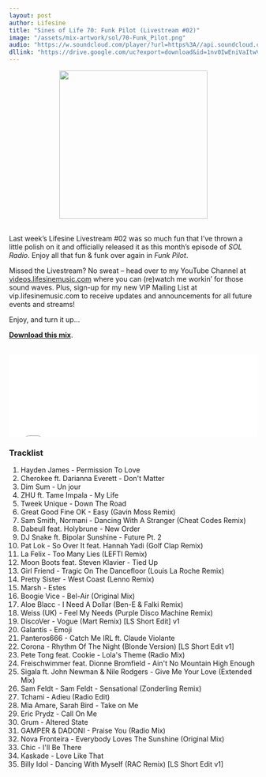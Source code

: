 ```yaml
---
layout: post
author: Lifesine
title: "Sines of Life 70: Funk Pilot (Livestream #02)"
image: "/assets/mix-artwork/sol/70-Funk_Pilot.png"
audio: "https://w.soundcloud.com/player/?url=https%3A//api.soundcloud.com/tracks/810921817&amp;color=%2311f1ff&amp;auto_play=false&amp;hide_related=false&amp;show_comments=true&amp;show_user=true&amp;show_reposts=false&amp;show_teaser=true"
dllink: "https://drive.google.com/uc?export=download&id=1nv0IwEniVaItwVuH9cW78TYo8VU8QSmf"
---
```


<div style="text-align:center"><img src="{{ page.image }}" width="300px" height="auto" /></div>
<br>

Last week’s Lifesine Livestream #02 was so much fun that I’ve thrown a little polish on it and officially released it as this month’s episode of _SOL Radio_. Enjoy all that fun & funk over again in _Funk Pilot_.

Missed the Livestream? No sweat – head over to my YouTube Channel at [videos.lifesinemusic.com](http://videos.lifesinemusic.com) where you can (re)watch me workin’ for those sound waves. Plus, sign-up for my new VIP Mailing List at vip.lifesinemusic.com to receive updates and announcements for all future events and streams!

Enjoy, and turn it up...

<a href=" {{ page.dllink }} " target="_blank">**Download this mix**</a>.

<br>

<iframe allow="autoplay" frameborder="no" height="166" scrolling="no" src=" {{ page.audio }}" width="100%"></iframe>



### Tracklist

01. Hayden James - Permission To Love
02. Cherokee ft. Darianna Everett - Don't Matter
03. Dim Sum - Un jour
04. ZHU ft. Tame Impala - My Life
05. Tweek Unique - Down The Road
06. Great Good Fine OK - Easy (Gavin Moss Remix)
07. Sam Smith, Normani - Dancing With A Stranger (Cheat Codes Remix)
08. Dabeull feat. Holybrune - New Order
09. DJ Snake ft. Bipolar Sunshine - Future Pt. 2
10. Pat Lok - So Over It feat. Hannah Yadi (Golf Clap Remix)
11. La Felix - Too Many Lies (LEFTI Remix)
12. Moon Boots feat. Steven Klavier - Tied Up
13. Girl Friend - Tragic On The Dancefloor (Louis La Roche Remix)
14. Pretty Sister - West Coast (Lenno Remix)
15. Marsh - Estes
16. Boogie Vice - Bel-Air (Original Mix)
17. Aloe Blacc - I Need A Dollar (Ben-E & Falki Remix)
18. Weiss (UK) - Feel My Needs (Purple Disco Machine Remix)
19. DiscoVer - Vogue (Mart Remix) [LS Short Edit] v1
20. Galantis - Emoji
21. Panteros666 - Catch Me IRL ft. Claude Violante
22. Corona - Rhythm Of The Night (Blonde Version) [LS Short Edit v1]
23. Pete Tong feat. Cookie - Lola's Theme (Radio Mix)
24. Freischwimmer feat. Dionne Bromfield - Ain't No Mountain High Enough
25. Sigala ft. John Newman & Nile Rodgers - Give Me Your Love (Extended Mix)
26. Sam Feldt - Sam Feldt - Sensational (Zonderling Remix)
27. Tchami - Adieu (Radio Edit)
28. Mia Amare, Sarah Bird - Take on Me
29. Eric Prydz - Call On Me
30. Grum - Altered State
31. GAMPER & DADONI - Praise You (Radio Mix)
32. Nova Fronteira - Everybody Loves The Sunshine (Original Mix)
33. Chic - I'll Be There
34. Kaskade - Love Like That
35. Billy Idol - Dancing With Myself (RAC Remix) [LS Short Edit v1]

<br>
